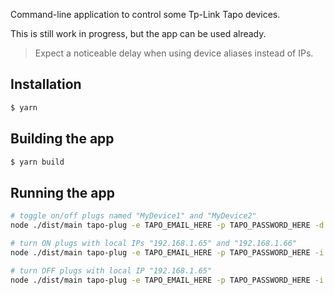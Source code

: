 Command-line application to control some Tp-Link Tapo devices.  

This is still work in progress, but the app can be used already.

> Expect a noticeable delay when using device aliases instead of IPs.

## Installation

```bash
$ yarn
```

## Building the app

```bash
$ yarn build
```
## Running the app

```bash
# toggle on/off plugs named "MyDevice1" and "MyDevice2"
node ./dist/main tapo-plug -e TAPO_EMAIL_HERE -p TAPO_PASSWORD_HERE -d "MyDevice1,MyDevice2" -t

# turn ON plugs with local IPs "192.168.1.65" and "192.168.1.66"
node ./dist/main tapo-plug -e TAPO_EMAIL_HERE -p TAPO_PASSWORD_HERE -i "192.168.1.65,192.168.1.66" -s 1

# turn OFF plugs with local IP "192.168.1.65"
node ./dist/main tapo-plug -e TAPO_EMAIL_HERE -p TAPO_PASSWORD_HERE -i "192.168.1.65" -s 0
```


